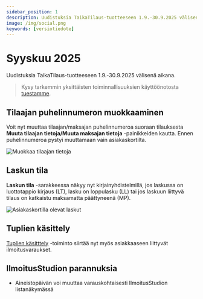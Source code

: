 ```yaml
---
sidebar_position: 1
description: Uudistuksia TaikaTilaus-tuotteeseen 1.9.-30.9.2025 välisenä aikana
image: /img/social.png
keywords: [versiotiedote]
---
```


# Syyskuu 2025

Uudistuksia TaikaTilaus-tuotteeseen 1.9.-30.9.2025 välisenä aikana.

> Kysy tarkemmin yksittäisten toiminnallisuuksien käyttöönotosta [tuestamme](https://taikatilaus.freshdesk.com/).

## Tilaajan puhelinnumeron muokkaaminen

Voit nyt muuttaa tilaajan/maksajan puhelinnumeroa suoraan tilauksesta **Muuta tilaajan tietoja/Muuta maksajan tietoja** -painikkeiden kautta. Ennen puhelinnumeroa pystyi muuttamaan vain asiakaskortilta.

![Muokkaa tilaajan tietoja](/img/versiotiedotteet/puhelinumero.png)

## Laskun tila

**Laskun tila** -sarakkeessa näkyy nyt kirjainyhdistelmillä, jos laskussa on luottotappio kirjaus (LT), lasku on loppulasku (LL) tai jos laskuun liittyvä tilaus on katkaistu maksamatta päättyneenä (MP).

![Asiakaskortilla olevat laskut](/img/versiotiedotteet/laskun-tila.png)

## Tuplien käsittely

[Tuplien käsitttely](https://support.taikatilaus.fi/docs/ohjeet/yleiset_ominaisuudet/hallinta#tuplien-k%C3%A4sittely) -toiminto siirtää nyt myös asiakkaaseen liittyvät ilmoitusvaraukset.

## IlmoitusStudion parannuksia

- Aineistopäivän voi muuttaa varauskohtaisesti IlmoitusStudion listanäkymässä


